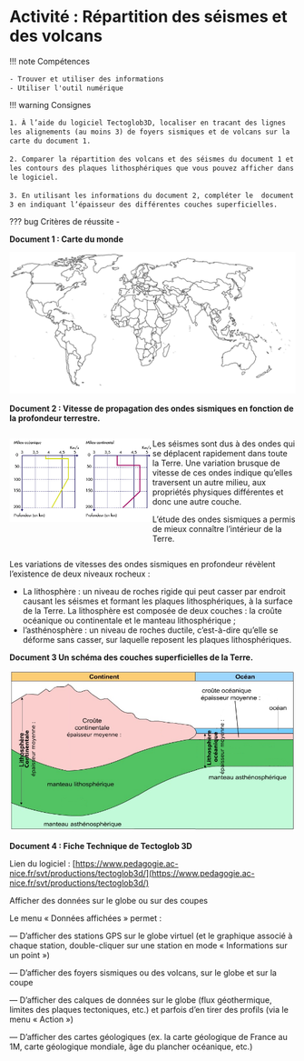 # Activité : Répartition des séismes et des volcans

!!! note Compétences

    - Trouver et utiliser des informations
    - Utiliser l'outil numérique

!!! warning Consignes

    1. À l’aide du logiciel Tectoglob3D, localiser en tracant des lignes les alignements (au moins 3) de foyers sismiques et de volcans sur la carte du document 1.

    2. Comparer la répartition des volcans et des séismes du document 1 et les contours des plaques lithosphériques que vous pouvez afficher dans le logiciel.

    3. En utilisant les informations du document 2, compléter le  document 3 en indiquant l’épaisseur des différentes couches superficielles.

??? bug Critères de réussite
    - 


**Document 1 : Carte du monde**

![](Pictures/carteMonde.png)

**Document 2 : Vitesse de propagation des ondes sismiques en fonction de la profondeur terrestre.**

<div markdown style="display:flex; flex-direction:row;">

<div markdown style="flex: 1 1 0;">

![](Pictures/graphVitesseOndesSismiques.png)

</div>

<div markdown style="flex: 1 1 0;">

Les séismes sont dus à des ondes qui se déplacent rapidement dans toute la Terre. Une variation brusque de vitesse de ces ondes indique qu’elles traversent un autre milieu, aux propriétés physiques différentes et donc une autre couche.

L’étude des ondes sismiques a permis de mieux connaître l’intérieur de la Terre.

</div>
</div>

Les variations de vitesses des ondes sismiques en profondeur révèlent l’existence de deux niveaux rocheux :

-   La lithosphère : un niveau de roches rigide qui peut casser par endroit causant les séismes et formant les plaques lithosphériques, à la surface de la Terre. La lithosphère est composée de deux couches : la croûte océanique ou continentale et le manteau lithosphérique ;
-   l’asthénosphère : un niveau de roches ductile, c’est-à-dire qu’elle se déforme sans casser, sur laquelle reposent les plaques lithosphériques.

</div>
</div>

**Document 3 Un schéma des couches superficielles de la Terre.**

![](Pictures/schemaTerreACompleter.png)


**Document 4 : Fiche Technique de Tectoglob 3D**

Lien du logiciel : [https://www.pedagogie.ac-nice.fr/svt/productions/tectoglob3d/](https://www.pedagogie.ac-nice.fr/svt/productions/tectoglob3d/)

Afficher des données sur le globe ou sur des coupes

Le menu « Données affichées » permet :

— D’afficher des stations GPS sur le globe virtuel (et le graphique associé à chaque station, double-cliquer sur une station en mode « Informations sur un point »)

— D’afficher des foyers sismiques ou des volcans, sur le globe et sur la coupe

— D’afficher des calques de données sur le globe (flux géothermique, limites des plaques tectoniques, etc.) et parfois d’en tirer des profils (via le menu « Action »)

— D’afficher des cartes géologiques (ex. la carte géologique de France au 1M, carte géologique mondiale, âge du plancher océanique, etc.)





